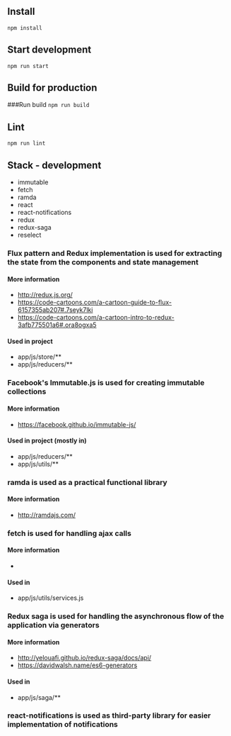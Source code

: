 ## Install

`npm install`

## Start development

`npm run start`

## Build for production

###Run build
`npm run build`

## Lint

`npm run lint`

## Stack - development

* immutable
* fetch
* ramda
* react
* react-notifications
* redux
* redux-saga
* reselect

### Flux pattern and Redux implementation is used for extracting the state from the components and state management

#### More information

* http://redux.js.org/
* https://code-cartoons.com/a-cartoon-guide-to-flux-6157355ab207#.7seyk7lki
* https://code-cartoons.com/a-cartoon-intro-to-redux-3afb775501a6#.ora8ogxa5

#### Used in project

* app/js/store/\*\*
* app/js/reducers/\*\*

### Facebook's Immutable.js is used for creating immutable collections

#### More information

* https://facebook.github.io/immutable-js/

#### Used in project (mostly in)

* app/js/reducers/\*\*
* app/js/utils/\*\*

### ramda is used as a practical functional library

#### More information

* http://ramdajs.com/

### fetch is used for handling ajax calls

#### More information

*

#### Used in

* app/js/utils/services.js

### Redux saga is used for handling the asynchronous flow of the application via generators

#### More information

* http://yelouafi.github.io/redux-saga/docs/api/
* https://davidwalsh.name/es6-generators

#### Used in

* app/js/saga/\*\*

### react-notifications is used as third-party library for easier implementation of notifications
